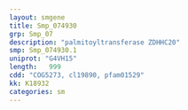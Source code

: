 ```yaml
---
layout: smgene
title: Smp_074930
grp: Smp_07
description: "palmitoyltransferase ZDHHC20"
smp: Smp_074930.1
uniprot: "G4VH15"
length:   999
cdd: "COG5273, cl19890, pfam01529"
kk: K18932
categories: sm
---
```

